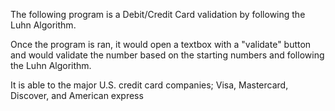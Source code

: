 The following program is a Debit/Credit Card validation by following the Luhn Algorithm.

Once the program is ran, it would open a textbox with a "validate" button and would validate the number based on the starting numbers
and following the Luhn Algorithm.

It is able to the major U.S. credit card companies; Visa, Mastercard, Discover, and American express
